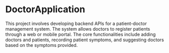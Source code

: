 # DoctorApplication
This project involves developing backend APIs for a patient-doctor management system. The system allows doctors to register patients through a web or mobile portal. The core functionalities include adding doctors and patients, recording patient symptoms, and suggesting doctors based on the symptoms provided.
